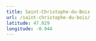 ```yaml
---
title: Saint-Christophe-du-Bois
url: /saint-christophe-du-bois/
latitude: 47.029
longitude: -0.944
---
```

